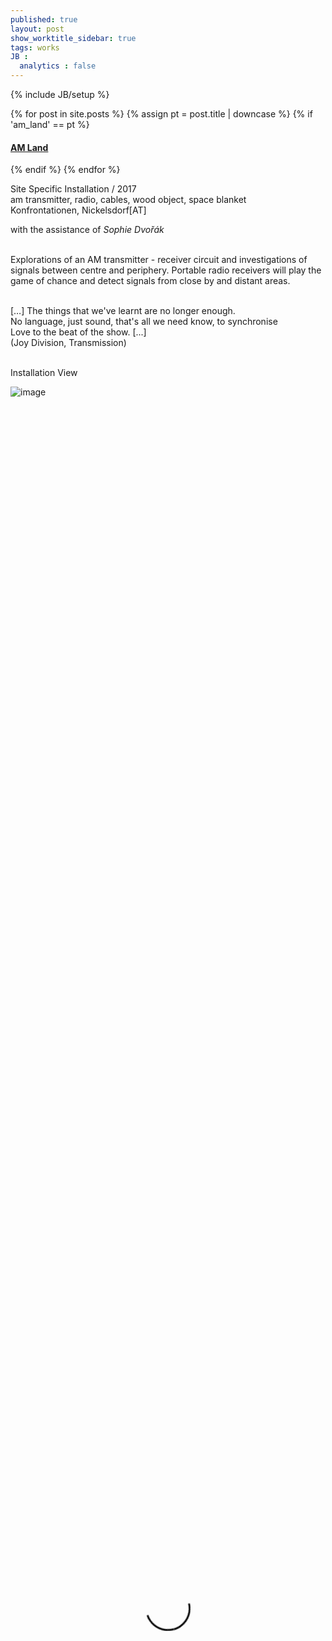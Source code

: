 ```yaml
---
published: true
layout: post
show_worktitle_sidebar: true
tags: works
JB :
  analytics : false
---
```


{% include JB/setup %}


{% for post in site.posts %}
	{% assign pt = post.title | downcase %}
	{% if 'am_land' == pt %}
<h4><a href="{{ BASE_PATH }}{{ post.url }}">AM Land</a></h4>
	{% endif %}
{% endfor %}

<p>
Site Specific Installation / 2017<br />
am transmitter, radio, cables, wood object, space blanket<br />
Konfrontationen, Nickelsdorf[AT]<br />

with the assistance of <i>Sophie Dvořák</i>
<br /><br />			

Explorations of an AM transmitter - receiver circuit and investigations of signals between centre and periphery. Portable radio receivers will play the game of chance and detect signals from close by and distant areas.
<br /><br />

[…] The things that we've learnt are no longer enough.<br />
No language, just sound, that's all we need know, to synchronise<br />
Love to the beat of the show. [...]<br />
(Joy Division, Transmission)

</p>

<p> <br />Installation View<br /></p>
<img src="{{ site.url }}/images/am_room_small.jpg" alt="image">


<video preload="metadata" poster="{{ site.url }}/images/am_night_poster.jpg" width="100%" height="100%" controls>
  <source src="{{ site.url }}/images/am_night.mp4" type="video/mp4">
</video>

<br />
<p></p>

<audio controls style="width: 100%">
  <source src="{{ site.url }}/images/konfrontationen10.mp3" type="audio/mpeg">
  	
</audio>

<p></p>

<audio controls style="width: 100%">
  <source src="{{ site.url }}/images/konfrontationen11.mp3" type="audio/mpeg">
  
</audio>



{% comment %}
<img src="{{ site.url }}/images/attractor_screen_small1.jpg" alt="image">

<img src="{{ site.url }}/images/attractor_day_small1.jpg" alt="image">
<img src="{{ site.url }}/images/attractor_close_small1.jpg" alt="image">
<img src="{{ site.url }}/images/attractor_doku_small1.jpg" alt="image">
<img src="{{ site.url }}/images/attractor_screen_small1.jpg" alt="image">
{% endcomment %}


{% comment %}
<font color="grey">(c)<br /></font>
{% endcomment %}
